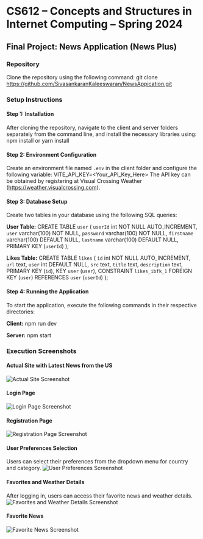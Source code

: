 # CS612 – Concepts and Structures in Internet Computing – Spring 2024
## Final Project: News Application (News Plus)

### Repository
Clone the repository using the following command:
git clone https://github.com/SivasankaranKaleeswaran/NewsAppication.git

### Setup Instructions

#### Step 1: Installation
After cloning the repository, navigate to the client and server folders separately from the command line, and install the necessary libraries using:
npm install
or
yarn install

#### Step 2: Environment Configuration
Create an environment file named `.env` in the client folder and configure the following variable:
VITE_API_KEY=<Your_API_Key_Here>
The API key can be obtained by registering at Visual Crossing Weather (https://weather.visualcrossing.com).

#### Step 3: Database Setup
Create two tables in your database using the following SQL queries:

**User Table:**
CREATE TABLE `user` (
  `userId` int NOT NULL AUTO_INCREMENT,
  `user` varchar(100) NOT NULL,
  `password` varchar(100) NOT NULL,
  `firstname` varchar(100) DEFAULT NULL,
  `lastname` varchar(100) DEFAULT NULL,
  PRIMARY KEY (`userId`)
);

**Likes Table:**
CREATE TABLE `likes` (
  `id` int NOT NULL AUTO_INCREMENT,
  `url` text,
  `user` int DEFAULT NULL,
  `src` text,
  `title` text,
  `description` text,
  PRIMARY KEY (`id`),
  KEY `user` (`user`),
  CONSTRAINT `likes_ibfk_1` FOREIGN KEY (`user`) REFERENCES `user` (`userId`)
);

#### Step 4: Running the Application
To start the application, execute the following commands in their respective directories:

**Client:**
npm run dev

**Server:**
npm start

### Execution Screenshots
#### Actual Site with Latest News from the US
![Actual Site Screenshot](path_to_image "Latest News Screenshot")

#### Login Page
![Login Page Screenshot](path_to_image "Login Page")

#### Registration Page
![Registration Page Screenshot](path_to_image "Registration Page")

#### User Preferences Selection
Users can select their preferences from the dropdown menu for country and category.
![User Preferences Screenshot](path_to_image "User Preferences")

#### Favorites and Weather Details
After logging in, users can access their favorite news and weather details.
![Favorites and Weather Details Screenshot](path_to_image "Favorites and Weather Details")

#### Favorite News
![Favorite News Screenshot](path_to_image "Favorite News")
